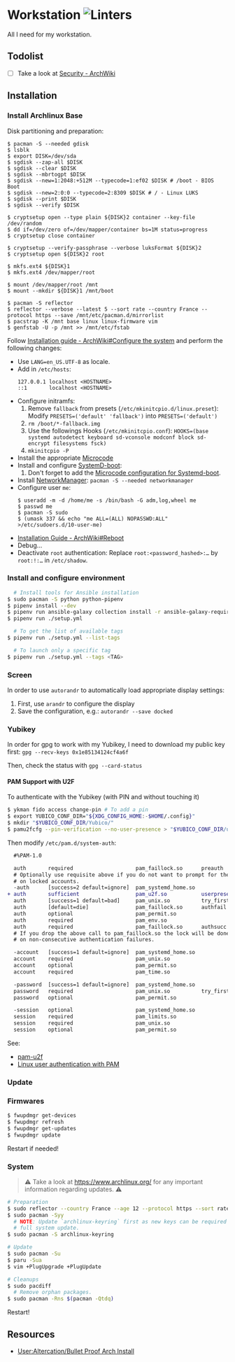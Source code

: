 # Workstation ![Linters](https://github.com/guillaumededrie/workstation/actions/workflows/linters.yml/badge.svg)

All I need for my workstation.


## Todolist

* [ ] Take a look at [Security - ArchWiki](https://wiki.archlinux.org/index.php/Security)


## Installation

### Install Archlinux Base

Disk partitioning and preparation:
```shell
$ pacman -S --needed gdisk
$ lsblk
$ export DISK=/dev/sda
$ sgdisk --zap-all $DISK
$ sgdisk --clear $DISK
$ sgdisk --mbrtogpt $DISK
$ sgdisk --new=1:2048:+512M --typecode=1:ef02 $DISK # /boot - BIOS Boot
$ sgdisk --new=2:0:0 --typecode=2:8309 $DISK # / - Linux LUKS
$ sgdisk --print $DISK
$ sgdisk --verify $DISK

$ cryptsetup open --type plain ${DISK}2 container --key-file /dev/random
$ dd if=/dev/zero of=/dev/mapper/container bs=1M status=progress
$ cryptsetup close container

$ cryptsetup --verify-passphrase --verbose luksFormat ${DISK}2
$ cryptsetup open ${DISK}2 root

$ mkfs.ext4 ${DISK}1
$ mkfs.ext4 /dev/mapper/root

$ mount /dev/mapper/root /mnt
$ mount --mkdir ${DISK}1 /mnt/boot

$ pacman -S reflector
$ reflector --verbose --latest 5 --sort rate --country France --protocol https --save /mnt/etc/pacman.d/mirrorlist
$ pacstrap -K /mnt base linux linux-firmware vim
$ genfstab -U -p /mnt >> /mnt/etc/fstab
```

Follow [Installation guide - ArchWiki#Configure the
system](https://wiki.archlinux.org/title/Installation_guide#Configure_the_system)
and perform the following changes:
  * Use `LANG=en_US.UTF-8` as locale.
  * Add in `/etc/hosts`:
    ```shell
    127.0.0.1 localhost <HOSTNAME>
    ::1       localhost <HOSTNAME>
    ```
  * Configure initramfs:
    1. Remove `fallback` from presets (`/etc/mkinitcpio.d/linux.preset`):
      Modify `PRESETS=('default' 'fallback')` into `PRESETS=('default')`
    1. `rm /boot/*-fallback.img`
    1. Use the followings Hooks (`/etc/mkinitcpio.conf`):
      `HOOKS=(base systemd autodetect keyboard sd-vconsole modconf block sd-encrypt filesystems fsck)`
    1. `mkinitcpio -P`
  * Install the appropriate [Microcode](https://wiki.archlinux.org/title/Microcode)
  * Install and configure [SystemD-boot](https://wiki.archlinux.org/title/systemd-boot):
    1. Don't forget to add the [Microcode configuration for Systemd-boot](https://wiki.archlinux.org/title/Microcode#systemd-boot).
  * Install [NetworkManager](https://wiki.archlinux.org/title/NetworkManager): `pacman -S --needed networkmanager`
  * Configure user `me`:
    ```shell
    $ useradd -m -d /home/me -s /bin/bash -G adm,log,wheel me
    $ passwd me
    $ pacman -S sudo
    $ (umask 337 && echo "me ALL=(ALL) NOPASSWD:ALL" >/etc/sudoers.d/10-user-me)
    ```
  * [Installation Guide - ArchWiki#Reboot](https://wiki.archlinux.org/title/Installation_guide#Reboot)
  * Debug…
  * Deactivate `root` authentication:
    Replace `root:<password_hashed>:…` by `root:!:…` in `/etc/shadow`.


### Install and configure environment

```bash
  # Install tools for Ansible installation
$ sudo pacman -S python python-pipenv
$ pipenv install --dev
$ pipenv run ansible-galaxy collection install -r ansible-galaxy-requirements.yml
$ pipenv run ./setup.yml

  # To get the list of available tags
$ pipenv run ./setup.yml --list-tags

  # To launch only a specific tag
$ pipenv run ./setup.yml --tags <TAG>
```


### Screen

In order to use `autorandr` to automatically load appropriate display settings:

1. First, use `arandr` to configure the display
2. Save the configuration, e.g.: `autorandr --save docked`


### Yubikey

In order for gpg to work with my Yubikey, I need to download my public key
first: `gpg --recv-keys 0x1e85134124cf4a6f`

Then, check the status with `gpg --card-status`


#### PAM Support with U2F

To authenticate with the Yubikey (with PIN and without touching it)

```bash
$ ykman fido access change-pin # To add a pin
$ export YUBICO_CONF_DIR="${XDG_CONFIG_HOME:-$HOME/.config}"
$ mkdir "$YUBICO_CONF_DIR/Yubico/"
$ pamu2fcfg --pin-verification --no-user-presence > "$YUBICO_CONF_DIR/u2f_keys"
```

Then modify `/etc/pam.d/system-auth`:
```diff
  #%PAM-1.0

  auth       required                    pam_faillock.so      preauth
  # Optionally use requisite above if you do not want to prompt for the password
  # on locked accounts.
  -auth      [success=2 default=ignore]  pam_systemd_home.so
+ auth       sufficient                  pam_u2f.so           userpresence=0
  auth       [success=1 default=bad]     pam_unix.so          try_first_pass nullok
  auth       [default=die]               pam_faillock.so      authfail
  auth       optional                    pam_permit.so
  auth       required                    pam_env.so
  auth       required                    pam_faillock.so      authsucc
  # If you drop the above call to pam_faillock.so the lock will be done also
  # on non-consecutive authentication failures.

  -account   [success=1 default=ignore]  pam_systemd_home.so
  account    required                    pam_unix.so
  account    optional                    pam_permit.so
  account    required                    pam_time.so

  -password  [success=1 default=ignore]  pam_systemd_home.so
  password   required                    pam_unix.so          try_first_pass nullok shadow sha512
  password   optional                    pam_permit.so

  -session   optional                    pam_systemd_home.so
  session    required                    pam_limits.so
  session    required                    pam_unix.so
  session    optional                    pam_permit.so
```

See:
  - [pam-u2f](https://developers.yubico.com/pam-u2f/)
  - [Linux user authentication with PAM](https://wiki.archlinux.org/title/YubiKey#Linux_user_authentication_with_PAM)

### Update

### Firmwares

```bash
$ fwupdmgr get-devices
$ fwupdmgr refresh
$ fwupdmgr get-updates
$ fwupdmgr update
```

Restart if needed!

### System

> :warning: Take a look at https://www.archlinux.org/ for any important
> information regarding updates. :warning:

```bash
# Preparation
$ sudo reflector --country France --age 12 --protocol https --sort rate --save /etc/pacman.d/mirrorlist
$ sudo pacman -Syy
  # NOTE: Update `archlinux-keyring` first as new keys can be required by the
  # full system update.
$ sudo pacman -S archlinux-keyring

# Update
$ sudo pacman -Su
$ paru -Sua
$ vim +PlugUpgrade +PlugUpdate

# Cleanups
$ sudo pacdiff
  # Remove orphan packages.
$ sudo pacman -Rns $(pacman -Qtdq)
```

Restart!


## Resources

* [User:Altercation/Bullet Proof Arch Install](https://wiki.archlinux.org/index.php/User:Altercation/Bullet_Proof_Arch_Install)
